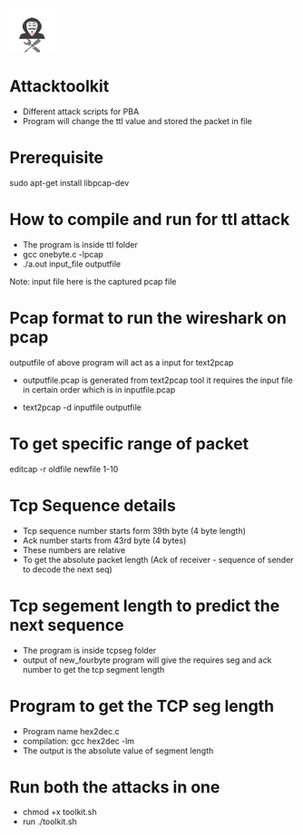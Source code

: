 <img src="attacker1.png" width="80" height="80">

# Attacktoolkit

* Different attack scripts for PBA
* Program will change the ttl value and stored the packet in file

# Prerequisite

sudo apt-get install libpcap-dev

# How to compile and run for ttl attack

* The program is inside ttl folder 
* gcc onebyte.c -lpcap
* ./a.out input_file outputfile

Note: input file here is the captured pcap file 

# Pcap format to run the wireshark on pcap

outputfile of above program will act as a input for text2pcap

* outputfile.pcap is generated from text2pcap tool it requires the 
input file in certain order which is in inputfile.pcap

* text2pcap -d inputfile outputfile

# To get specific range of packet

editcap -r oldfile newfile 1-10

# Tcp Sequence details

* Tcp sequence number starts form 39th byte (4 byte length)
* Ack number starts from 43rd byte (4 bytes)
* These numbers are relative 
* To get the absolute packet length (Ack of receiver - sequence of sender to decode the next seq)

# Tcp segement length to predict the next sequence

* The program is inside tcpseg folder
* output of new_fourbyte program will give the requires seg and ack number to get the tcp segment length

# Program to get the TCP seg length

* Program name hex2dec.c 
* compilation: gcc hex2dec -lm
* The output is the absolute value of segment length

# Run both the attacks in one

* chmod +x toolkit.sh
* run ./toolkit.sh

